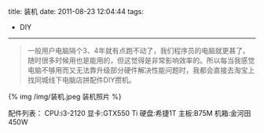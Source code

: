 title: 装机
date: 2011-08-23 12:04:44
tags:
- DIY

---

>一般用户电脑隔个3、4年就有点跑不动了，我们程序员的电脑就更甚了。随时很多时候用也是能用的，但这觉得是非常影响效率的。所以每当我感觉电脑不够用而又无法靠升级部分硬件解决性能问题时，我都会直接去淘宝上找同城线下电脑店拼配件DIY攒机。

<!-- more -->

{% img /img/装机.jpeg 装机照片 %}

配件列表：
CPU:i3-2120
显卡:GTX550 Ti
硬盘:希捷1T
主板:B75M
机箱:金河田450W
